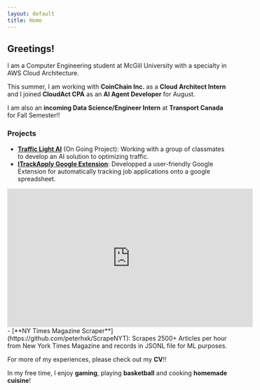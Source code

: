 ```yaml
---
layout: default
title: Home
---
```


## **Greetings!**

I am a Computer Engineering student at McGill University with a specialty in AWS Cloud Architecture.

This summer, I am working with **CoinChain Inc.** as a **Cloud Architect Intern** and I joined **CloudAct CPA** as an **AI Agent Developer** for August.

I am also an **incoming Data Science/Engineer Intern** at **Transport Canada** for Fall Semester!!

### **Projects**

- [**Traffic Light AI**](https://github.com/AITrafficGroupMcGill/TrafficAI) (On Going Project):
  Working with a group of classmates to develop an AI solution to optimizing traffic.
- [**ITrackApply Google Extension**](https://github.com/peterhxk/itrackapply):
Developped a user-friendly Google Extension for automatically tracking job applications onto a google spreadsheet.
<div style="text-align: center;">
  <iframe width="560" height="315" src="https://www.youtube.com/embed/KrnUM2nuuWE" title="YouTube video player" frameborder="0" allowfullscreen></iframe>
</div>
- [**NY Times Magazine Scraper**](https://github.com/peterhxk/ScrapeNYT):
  Scrapes 2500+ Articles per hour from New York Times Magazine and records in JSONL file for ML purposes.

For more of my experiences, please check out my **CV**!!

In my free time, I enjoy **gaming**, playing **basketball** and cooking **homemade cuisine**!
